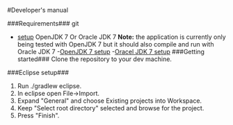 #Developer's manual

###Requirements###
git
- [setup](https://help.github.com/articles/set-up-git/)
OpenJDK 7 Or Oracle JDK 7
**Note:** the application is currently only being tested with OpenJDK 7 but it should also compile and run with Oracle JDK 7
-[OpenJDK 7 setup](http://openjdk.java.net/install/)
-[Oracel JDK 7 setup](http://docs.oracle.com/javase/7/docs/webnotes/install/)
###Getting started###
Clone the repository to your dev machine.

###Eclipse setup###
1. Run ./gradlew eclipse.
2. In eclipse open File->Import.
3. Expand "General" and choose Existing projects into Workspace.
4. Keep "Select root directory" selected and browse for the project.
5. Press "Finish".